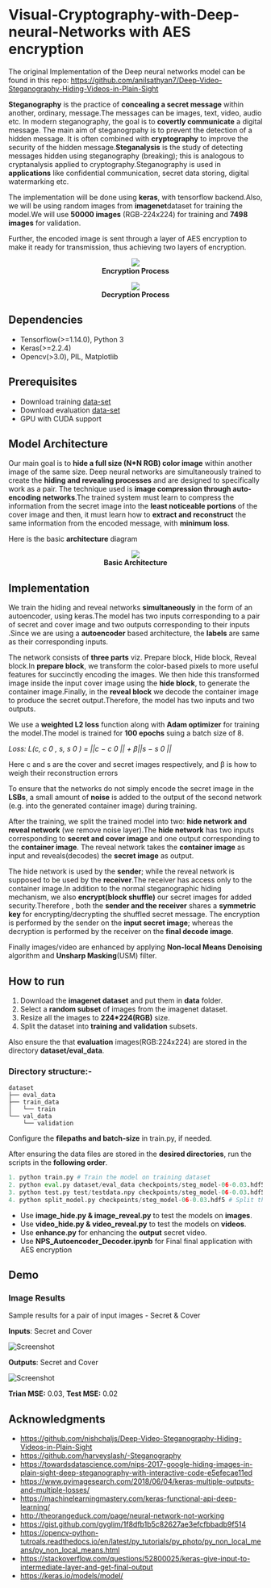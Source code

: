# Visual-Cryptography-with-Deep-neural-Networks with AES encryption

The original Implementation of the Deep neural networks model can be found in this repo: https://github.com/anilsathyan7/Deep-Video-Steganography-Hiding-Videos-in-Plain-Sight

**Steganography** is the practice of **concealing a secret message** within another, ordinary, message.The messages can be images, text, video, audio etc. In modern steganography, the goal is to **covertly communicate** a digital message.
The main aim of steganogrpahy is to prevent the detection of a hidden message. It is often combined with **cryptography** to improve the security of the hidden message.**Steganalysis** is the study of detecting messages hidden using steganography (breaking); this is analogous to cryptanalysis applied to cryptography.Steganography is used in **applications** like confidential communication, secret data storing, digital watermarking etc.

The implementation will be done using **keras**, with tensorflow backend.Also, we will be using random images from  **imagenet**dataset for training the model.We will use **50000 images** (RGB-224x224) for training and **7498 images** for validation.

Further, the encoded image is sent through a layer of AES encryption to make it ready for transmission, thus achieving two layers of encryption.

<p align="center">
  <img  src="Encryption.png">
  <br>
  <b>Encryption Process</b>
</p>

<p align="center">
  <img  src="Decryption.png">
  <br>
  <b>Decryption Process</b>
</p>

## Dependencies

* Tensorflow(>=1.14.0), Python 3
* Keras(>=2.2.4)
* Opencv(>3.0), PIL, Matplotlib

## Prerequisites

* Download training [data-set](https://github.com/dusty-nv/jetson-inference/blob/master/docs/imagenet-training.md#downloading-image-recognition-dataset)
* Download evaluation [data-set](https://www.ntu.edu.sg/home/asjfcai/Benchmark_Website/Semantic%20dataset100.zip)
* GPU with CUDA support


## Model Architecture

Our main goal is to **hide a full size (N*N RGB) color image** within another image
of the same size. Deep neural networks are simultaneously trained to create the **hiding and
revealing processes** and are designed to specifically work as a pair. The technique used is **image
compression through auto-encoding networks**.The trained system must learn to compress the
information from the secret image into the **least noticeable portions** of the cover image and then, it
must learn how to **extract and reconstruct** the same information from the encoded message, with
**minimum loss**.

Here is the basic **architecture** diagram

<p align="center">
  <img  src="steg_arch.png">
  <br>
  <b>Basic Architecture</b>
</p>

## Implementation

We train the hiding and reveal networks **simultaneously** in the form of an autoencoder, using keras.The model has two inputs corresponding to a pair of secret and cover image and two outputs corresponding to their inputs .Since we are using a **autoencoder** based architecture, the **labels** are same as their corresponding inputs.

The network consists of **three parts** viz. Prepare block, Hide block, Reveal block.In **prepare block**, we  transform the color-based pixels to more useful features for succinctly encoding the images. We then hide this transformed image inside the input cover image using the  **hide block**, to generate the container image.Finally, in the **reveal block** we decode the container image to produce the secret output.Therefore, the model has two inputs and two outputs.

We use a **weighted L2 loss** function along with **Adam optimizer** for training the model.The model is trained for **100 epochs** suing a batch size of 8.

*Loss: L(c, c 0 , s, s 0 ) = ||c − c 0 || + β||s − s 0 ||*


Here c and s are the cover and secret images respectively, and β is how to weigh their reconstruction errors

To ensure that the networks do not simply encode the secret image in the **LSBs**, a small amount of **noise** is added to the output of the second network (e.g. into the generated container image) during training.

After the training, we split the trained model into two: **hide network and reveal network** (we remove noise layer).The **hide network** has two inputs corresponding to **secret and cover image** and one output corresponding to the **container image**. The reveal  network takes the **container image** as input and reveals(decodes) the **secret image** as output.

The hide network is used by the **sender**; while the reveal network is supposed to be used by the **receiver**.The receiver has access only to the container image.In addition to the normal steganographic hiding mechanism, we also **encrypt(block shuffle)** our secret images for added security.Therefore , both the **sender and the receiver** shares a **symmetric key** for encrypting/decrypting the shuffled secret message. The encryption is performed by the sender on the **input secret image**; whereas the decryption is performed by the receiver on the **final decode image**.

Finally images/video are enhanced by applying **Non-local Means Denoising** algorithm and **Unsharp Masking**(USM) filter.

## How to run

1. Download the **imagenet dataset** and put them in **data** folder.
2. Select a **random subset** of images from the  imagenet dataset.
3. Resize all the images to **224*224(RGB)** size.
4. Split the dataset into **training and validation** subsets.

Also ensure the that **evaluation** images(RGB:224x224) are stored in the directory **dataset/eval_data**.

### Directory structure:- 
```
dataset
├── eval_data
├── train_data
│   └── train
└── val_data
    └── validation
```    
Configure the **filepaths and batch-size** in train.py, if needed.

After ensuring the data files are stored in the **desired directories**, run the scripts in the **following order**.

```python
1. python train.py # Train the model on training dataset
2. python eval.py dataset/eval_data checkpoints/steg_model-06-0.03.hdf5 # Evaluate the model on evaluation dataset
3. python test.py test/testdata.npy checkpoints/steg_model-06-0.03.hdf5 # Test the model on test dataset
4. python split_model.py checkpoints/steg_model-06-0.03.hdf5 # Split the model into hide and reveal networks
```
* Use **image_hide.py & image_reveal.py** to test the models on **images**.
* Use **video_hide.py & video_reveal.py** to test the models on **videos**.
* Use **enhance.py** for enhancing the **output** secret video.
* Use **NPS_Autoencoder_Decoder.ipynb** for Final final application with AES encryption


## Demo

### Image Results

Sample results for a pair of input images - Secret & Cover

**Inputs**: Secret and Cover

![Screenshot](results/input.png)

**Outputs**: Secret and Cover

![Screenshot](results/output.png)

**Trian MSE:** 0.03, **Test MSE:** 0.02

## Acknowledgments
* https://github.com/nishchaljs/Deep-Video-Steganography-Hiding-Videos-in-Plain-Sight
* https://github.com/harveyslash/-Steganography
* https://towardsdatascience.com/nips-2017-google-hiding-images-in-plain-sight-deep-steganography-with-interactive-code-e5efecae11ed
* https://www.pyimagesearch.com/2018/06/04/keras-multiple-outputs-and-multiple-losses/
* https://machinelearningmastery.com/keras-functional-api-deep-learning/
* http://theorangeduck.com/page/neural-network-not-working
* https://gist.github.com/gyglim/1f8dfb1b5c82627ae3efcfbbadb9f514
* https://opencv-python-tutroals.readthedocs.io/en/latest/py_tutorials/py_photo/py_non_local_means/py_non_local_means.html
* https://stackoverflow.com/questions/52800025/keras-give-input-to-intermediate-layer-and-get-final-output
* https://keras.io/models/model/
